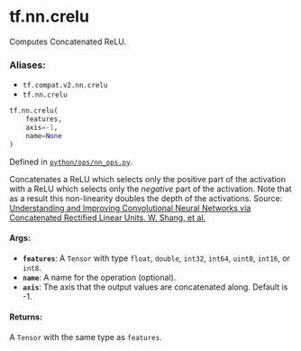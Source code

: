 <div itemscope itemtype="http://developers.google.com/ReferenceObject">
<meta itemprop="name" content="tf.nn.crelu" />
<meta itemprop="path" content="Stable" />
</div>

# tf.nn.crelu

Computes Concatenated ReLU.

### Aliases:

* `tf.compat.v2.nn.crelu`
* `tf.nn.crelu`

``` python
tf.nn.crelu(
    features,
    axis=-1,
    name=None
)
```



Defined in [`python/ops/nn_ops.py`](/code/stable/tensorflow/python/ops/nn_ops.py).

<!-- Placeholder for "Used in" -->

Concatenates a ReLU which selects only the positive part of the activation
with a ReLU which selects only the *negative* part of the activation.
Note that as a result this non-linearity doubles the depth of the activations.
Source: [Understanding and Improving Convolutional Neural Networks via
Concatenated Rectified Linear Units. W. Shang, et
al.](https://arxiv.org/abs/1603.05201)

#### Args:


* <b>`features`</b>: A `Tensor` with type `float`, `double`, `int32`, `int64`, `uint8`,
  `int16`, or `int8`.
* <b>`name`</b>: A name for the operation (optional).
* <b>`axis`</b>: The axis that the output values are concatenated along. Default is -1.


#### Returns:

A `Tensor` with the same type as `features`.
